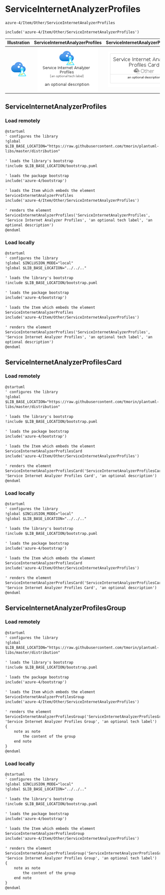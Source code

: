 # ServiceInternetAnalyzerProfiles


```text
azure-4/Item/Other/ServiceInternetAnalyzerProfiles
```

```text
include('azure-4/Item/Other/ServiceInternetAnalyzerProfiles')
```



| Illustration | ServiceInternetAnalyzerProfiles | ServiceInternetAnalyzerProfilesCard | ServiceInternetAnalyzerProfilesGroup |
| :---: | :---: | :---: | :---: |
| ![illustration for Illustration](../../../azure-4/Item/Other/ServiceInternetAnalyzerProfiles.png) | ![illustration for ServiceInternetAnalyzerProfiles](../../../azure-4/Item/Other/ServiceInternetAnalyzerProfiles.Local.png) | ![illustration for ServiceInternetAnalyzerProfilesCard](../../../azure-4/Item/Other/ServiceInternetAnalyzerProfilesCard.Local.png) | ![illustration for ServiceInternetAnalyzerProfilesGroup](../../../azure-4/Item/Other/ServiceInternetAnalyzerProfilesGroup.Local.png) |




## ServiceInternetAnalyzerProfiles

### Load remotely
```plantuml
@startuml
' configures the library
!global $LIB_BASE_LOCATION="https://raw.githubusercontent.com/tmorin/plantuml-libs/master/distribution"

' loads the library's bootstrap
!include $LIB_BASE_LOCATION/bootstrap.puml

' loads the package bootstrap
include('azure-4/bootstrap')

' loads the Item which embeds the element ServiceInternetAnalyzerProfiles
include('azure-4/Item/Other/ServiceInternetAnalyzerProfiles')

' renders the element
ServiceInternetAnalyzerProfiles('ServiceInternetAnalyzerProfiles', 'Service Internet Analyzer Profiles', 'an optional tech label', 'an optional description')
@enduml
```

### Load locally
```plantuml
@startuml
' configures the library
!global $INCLUSION_MODE="local"
!global $LIB_BASE_LOCATION="../../.."

' loads the library's bootstrap
!include $LIB_BASE_LOCATION/bootstrap.puml

' loads the package bootstrap
include('azure-4/bootstrap')

' loads the Item which embeds the element ServiceInternetAnalyzerProfiles
include('azure-4/Item/Other/ServiceInternetAnalyzerProfiles')

' renders the element
ServiceInternetAnalyzerProfiles('ServiceInternetAnalyzerProfiles', 'Service Internet Analyzer Profiles', 'an optional tech label', 'an optional description')
@enduml
```

## ServiceInternetAnalyzerProfilesCard

### Load remotely
```plantuml
@startuml
' configures the library
!global $LIB_BASE_LOCATION="https://raw.githubusercontent.com/tmorin/plantuml-libs/master/distribution"

' loads the library's bootstrap
!include $LIB_BASE_LOCATION/bootstrap.puml

' loads the package bootstrap
include('azure-4/bootstrap')

' loads the Item which embeds the element ServiceInternetAnalyzerProfilesCard
include('azure-4/Item/Other/ServiceInternetAnalyzerProfiles')

' renders the element
ServiceInternetAnalyzerProfilesCard('ServiceInternetAnalyzerProfilesCard', 'Service Internet Analyzer Profiles Card', 'an optional description')
@enduml
```

### Load locally
```plantuml
@startuml
' configures the library
!global $INCLUSION_MODE="local"
!global $LIB_BASE_LOCATION="../../.."

' loads the library's bootstrap
!include $LIB_BASE_LOCATION/bootstrap.puml

' loads the package bootstrap
include('azure-4/bootstrap')

' loads the Item which embeds the element ServiceInternetAnalyzerProfilesCard
include('azure-4/Item/Other/ServiceInternetAnalyzerProfiles')

' renders the element
ServiceInternetAnalyzerProfilesCard('ServiceInternetAnalyzerProfilesCard', 'Service Internet Analyzer Profiles Card', 'an optional description')
@enduml
```

## ServiceInternetAnalyzerProfilesGroup

### Load remotely
```plantuml
@startuml
' configures the library
!global $LIB_BASE_LOCATION="https://raw.githubusercontent.com/tmorin/plantuml-libs/master/distribution"

' loads the library's bootstrap
!include $LIB_BASE_LOCATION/bootstrap.puml

' loads the package bootstrap
include('azure-4/bootstrap')

' loads the Item which embeds the element ServiceInternetAnalyzerProfilesGroup
include('azure-4/Item/Other/ServiceInternetAnalyzerProfiles')

' renders the element
ServiceInternetAnalyzerProfilesGroup('ServiceInternetAnalyzerProfilesGroup', 'Service Internet Analyzer Profiles Group', 'an optional tech label') {
    note as note
        the content of the group
    end note
}
@enduml
```

### Load locally
```plantuml
@startuml
' configures the library
!global $INCLUSION_MODE="local"
!global $LIB_BASE_LOCATION="../../.."

' loads the library's bootstrap
!include $LIB_BASE_LOCATION/bootstrap.puml

' loads the package bootstrap
include('azure-4/bootstrap')

' loads the Item which embeds the element ServiceInternetAnalyzerProfilesGroup
include('azure-4/Item/Other/ServiceInternetAnalyzerProfiles')

' renders the element
ServiceInternetAnalyzerProfilesGroup('ServiceInternetAnalyzerProfilesGroup', 'Service Internet Analyzer Profiles Group', 'an optional tech label') {
    note as note
        the content of the group
    end note
}
@enduml
```

